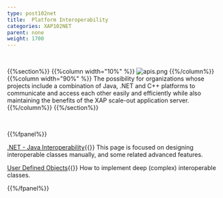 ```yaml
---
type: post102net
title:  Platform Interoperability
categories: XAP102NET
parent: none
weight: 1700
---
```


<br>

{{%section%}}
{{%column width="10%" %}}
![apis.png](/attachment_files/subject/apis.png)
{{%/column%}}
{{%column width="90%" %}}
The possibility for organizations whose projects include a combination of Java, .NET and C++ platforms to communicate and access each other easily and efficiently while also maintaining the benefits of the XAP scale-out application server.
{{%/column%}}
{{%/section%}}



<br>

{{%fpanel%}}

[.NET - Java Interoperability](./dotnet-java-interoperability.html){{<wbr>}}
This page is focused on designing interoperable classes manually, and some related advanced features.

[User Defined Objects](./interoperability-of-user-defined-objects.html){{<wbr>}}
How to implement deep (complex) interoperable classes.

{{%/fpanel%}}
